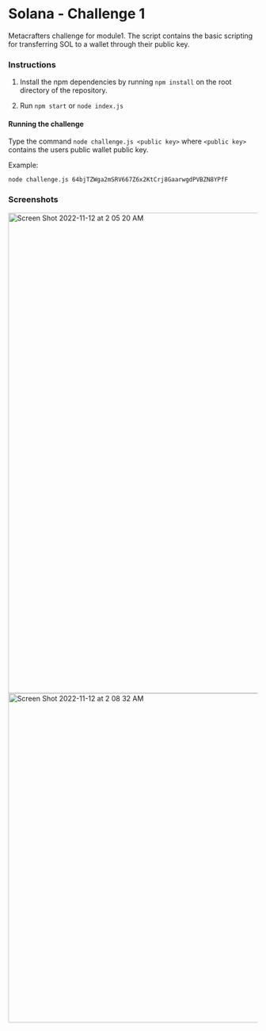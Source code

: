 # Solana - Challenge 1

Metacrafters challenge for module1. 
The script contains the basic scripting for transferring SOL to a wallet through their public key.

### Instructions

1. Install the npm dependencies by running `npm install` on the root directory of the repository. 

2. Run `npm start` or `node index.js`

#### Running the challenge

Type the command `node challenge.js <public key>` where `<public key>` contains the users public wallet public key.

Example:
```
node challenge.js 64bjTZWga2mSRV667Z6x2KtCrj8GaarwgdPVBZN8YPfF 
```

### Screenshots 

<img width="970" alt="Screen Shot 2022-11-12 at 2 05 20 AM" src="https://user-images.githubusercontent.com/43800694/201402034-5be00234-4684-4b1c-940b-aaa11884bbc7.png">

<img width="665" alt="Screen Shot 2022-11-12 at 2 08 32 AM" src="https://user-images.githubusercontent.com/43800694/201402272-410fee31-5397-49b5-ad64-88add5f7456b.png">
